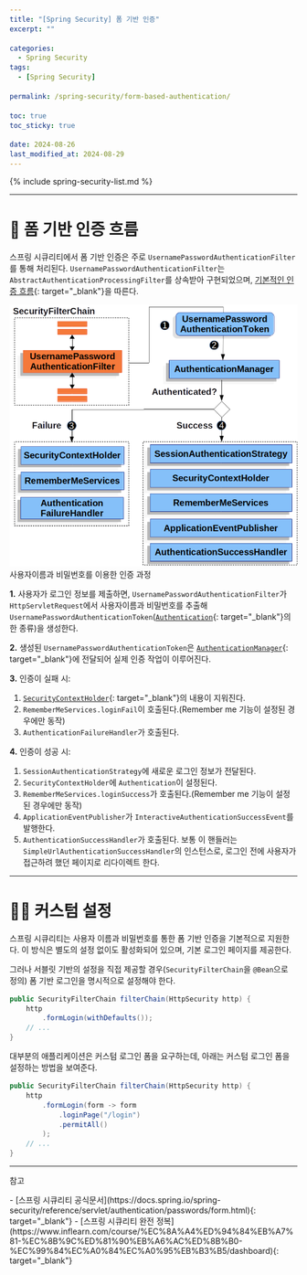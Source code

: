 ```yaml
---
title: "[Spring Security] 폼 기반 인증"
excerpt: ""

categories:
  - Spring Security
tags:
  - [Spring Security]

permalink: /spring-security/form-based-authentication/

toc: true
toc_sticky: true

date: 2024-08-26
last_modified_at: 2024-08-29
---
```


{% include spring-security-list.md %}

---
# 🌊 폼 기반 인증 흐름
스프링 시큐리티에서 폼 기반 인증은 주로 `UsernamePasswordAuthenticationFilter`를 통해 처리된다. `UsernamePasswordAuthenticationFilter`는 `AbstractAuthenticationProcessingFilter`를 상속받아 구현되었으며, [기본적인 인증 흐름](https://ijnooyah.github.io/spring-security/authentication-architecture/#-%EC%9D%B8%EC%A6%9D-%ED%9D%90%EB%A6%84authentication-flow){: target="_blank"}을 따른다.

![Authenticating Username and Password](/assets/images/posts_img/spring-security/form-based-authentication/usernamepasswordauthenticationfilter.png)사용자이름과 비밀번호를 이용한 인증 과정

**1.** 사용자가 로그인 정보를 제출하면, `UsernamePasswordAuthenticationFilter`가 `HttpServletRequest`에서 사용자이름과 비밀번호를 추출해 `UsernamePasswordAuthenticationToken`([`Authentication`](https://ijnooyah.github.io/spring-security/authentication-architecture/#-authentication){: target="_blank"}의 한 종류)을 생성한다.  

**2.** 생성된 `UsernamePasswordAuthenticationToken`은 [`AuthenticationManager`](https://ijnooyah.github.io/spring-security/authentication-architecture/#-authenticationmanager){: target="_blank"}에 전달되어 실제 인증 작업이 이루어진다.   

**3.** 인증이 실패 시:
1. [`SecurityContextHolder`](https://ijnooyah.github.io/spring-security/authentication-architecture/#-securitycontextholder){: target="_blank"}의 내용이 지워진다.
2. `RememberMeServices.loginFail`이 호출된다.(Remember me 기능이 설정된 경우에만 동작)
3. `AuthenticationFailureHandler`가 호출된다.  

**4.** 인증이 성공 시:
1. `SessionAuthenticationStrategy`에 새로운 로그인 정보가 전달된다.
2. `SecurityContextHolder`에 `Authentication`이 설정된다.
3. `RememberMeServices.loginSuccess`가 호출된다.(Remember me 기능이 설정된 경우에만 동작)
4. `ApplicationEventPublisher`가 `InteractiveAuthenticationSuccessEvent`를 발행한다.
5. `AuthenticationSuccessHandler`가 호출된다. 보통 이 핸들러는 `SimpleUrlAuthenticationSuccessHandler`의 인스턴스로, 로그인 전에 사용자가 접근하려 했던 페이지로 리다이렉트 한다.

---

# 🧑‍💻 커스텀 설정
스프링 시큐리티는 사용자 이름과 비밀번호를 통한 폼 기반 인증을 기본적으로 지원한다. 이 방식은 별도의 설정 없이도 활성화되어 있으며, 기본 로그인 페이지를 제공한다.  

그러나 서블릿 기반의 설정을 직접 제공할 경우(`SecurityFilterChain`을 `@Bean`으로 정의) 폼 기반 로그인을 명시적으로 설정해야 한다.
```java
public SecurityFilterChain filterChain(HttpSecurity http) {
	http
		.formLogin(withDefaults());
	// ...
}
```
대부분의 애플리케이션은 커스텀 로그인 폼을 요구하는데, 아래는 커스텀 로그인 폼을 설정하는 방법을 보여준다.
```java
public SecurityFilterChain filterChain(HttpSecurity http) {
	http
		.formLogin(form -> form
			.loginPage("/login")
			.permitAll()
		);
	// ...
}
```

  



---

<p class="ref">참고</p>
- [스프링 시큐리티 공식문서](https://docs.spring.io/spring-security/reference/servlet/authentication/passwords/form.html){: target="_blank"}
- [스프링 시큐리티 완전 정복](https://www.inflearn.com/course/%EC%8A%A4%ED%94%84%EB%A7%81-%EC%8B%9C%ED%81%90%EB%A6%AC%ED%8B%B0-%EC%99%84%EC%A0%84%EC%A0%95%EB%B3%B5/dashboard){: target="_blank"}

